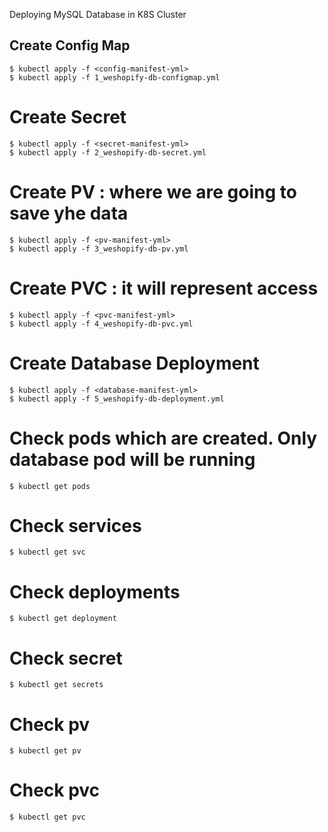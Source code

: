 Deploying MySQL Database in K8S Cluster

## Create Config Map
```
$ kubectl apply -f <config-manifest-yml>
$ kubectl apply -f 1_weshopify-db-configmap.yml
```

# Create Secret
```
$ kubectl apply -f <secret-manifest-yml>
$ kubectl apply -f 2_weshopify-db-secret.yml
```

# Create PV : where we are going to save yhe data
```
$ kubectl apply -f <pv-manifest-yml>
$ kubectl apply -f 3_weshopify-db-pv.yml
```

# Create PVC : it will represent access
```
$ kubectl apply -f <pvc-manifest-yml>
$ kubectl apply -f 4_weshopify-db-pvc.yml

```

# Create Database Deployment
```
$ kubectl apply -f <database-manifest-yml>
$ kubectl apply -f 5_weshopify-db-deployment.yml
```

# Check pods which are created. Only database pod will be running
```
$ kubectl get pods
```

# Check services
```
$ kubectl get svc
```

# Check deployments
```
$ kubectl get deployment
```
# Check secret
```
$ kubectl get secrets
```

# Check pv
```
$ kubectl get pv
```

# Check pvc
```
$ kubectl get pvc
```
